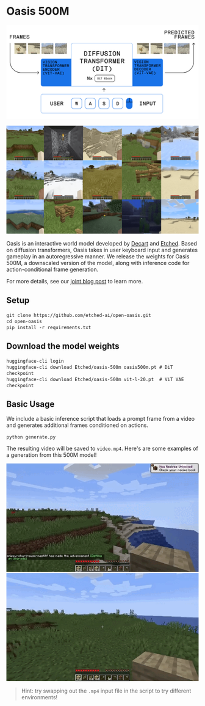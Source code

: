 # Oasis 500M

![](./media/arch.png)

![](./media/thumb.png)

Oasis is an interactive world model developed by [Decart](https://www.decart.ai/) and [Etched](https://www.etched.com/). Based on diffusion transformers, Oasis takes in user keyboard input and generates gameplay in an autoregressive manner. We release the weights for Oasis 500M, a downscaled version of the model, along with inference code for action-conditional frame generation.

For more details, see our [joint blog post](https://oasis-model.github.io/) to learn more.


## Setup
```
git clone https://github.com/etched-ai/open-oasis.git
cd open-oasis
pip install -r requirements.txt
```

## Download the model weights
```
huggingface-cli login
huggingface-cli download Etched/oasis-500m oasis500m.pt # DiT checkpoint
huggingface-cli download Etched/oasis-500m vit-l-20.pt  # ViT VAE checkpoint
```

## Basic Usage
We include a basic inference script that loads a prompt frame from a video and generates additional frames conditioned on actions.
```
python generate.py
```
The resulting video will be saved to `video.mp4`. Here's are some examples of a generation from this 500M model!

![](media/sample_0.gif)
![](media/sample_1.gif)

> Hint: try swapping out the `.mp4` input file in the script to try different environments!